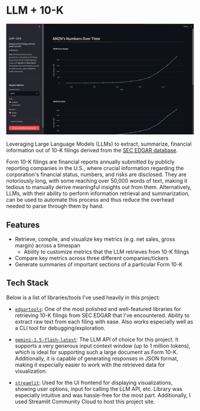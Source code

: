 # LLM + 10-K

![screenshot](assets/screenshot.png)

Leveraging Large Language Models (LLMs) to extract, summarize, financial
information out of 10-K filings derived from the
[SEC EDGAR database](https://www.sec.gov/edgar/search-and-access).

Form 10-K filings are financial reports annually submitted by publicly
reporting companies in the U.S., where crucial information regarding the
corporation's financial status, numbers, and risks are disclosed. They are
notoriously long, with some reaching over 50,000 words of text, making it
tedious to manually derive meaningful insights out from them. Alternatively,
LLMs, with their ability to perform information retrieval and summarization,
can be used to automate this process and thus reduce the overhead needed to
parse through them by hand.

## Features

- Retrieve, compile, and visualize key metrics (e.g. net sales, gross margin)
  across a timespan
  - Ability to customize metrics that the LLM retrieves from 10-K filings
- Compare key metrics across three different companies/tickers
- Generate summaries of important sections of a particular Form 10-K

## Tech Stack

Below is a list of libraries/tools I've used heavily in this project:

- [`edgartools`](https://github.com/dgunning/edgartools): One of the most
  polished and well-featured libraries for retrieving 10-K filings from SEC EDGAR
  that I've encountered. Ability to extract raw text from each filing with
  ease. Also works especially well as a CLI tool for debugging/exploration.

- [`gemini-1.5-flash-latest`](https://ai.google.dev/gemini-api): The LLM API of
  choice for this project. It supports a very generous input context window (up
  to 1 million tokens), which is ideal for supporting such a large document as
  Form 10-K. Additionally, it is capable of generating responses in JSON format,
  making it especially easier to work with the retrieved data for visualization.

- [`streamlit`](https://github.com/streamlit/streamlit): Used for the UI
  frontend for displaying visualizations, showing user options, input for calling
  the LLM API, etc. Library was especially intuitive and was hassle-free for
  the most part. Additionally, I used Streamlit Community Cloud to host this
  project site.

